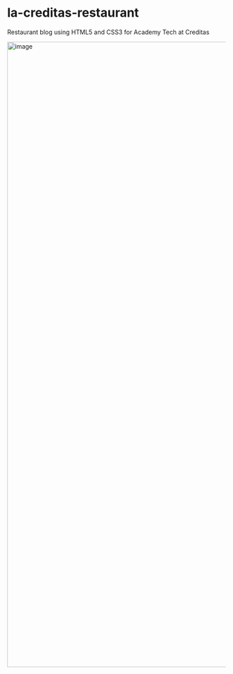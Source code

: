 # la-creditas-restaurant

Restaurant blog using HTML5 and CSS3 for Academy Tech at Creditas

<img width="1440" alt="image" src="https://user-images.githubusercontent.com/60560122/231524269-6f2ca038-2609-4bdf-a94d-dadf867b35ca.png">
